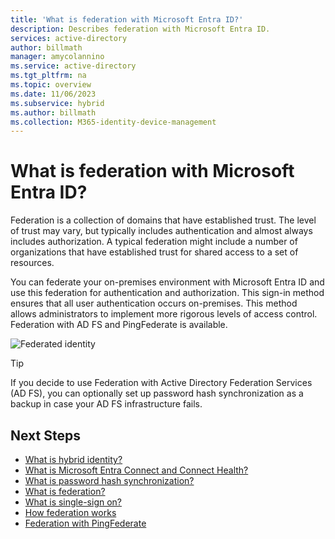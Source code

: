 ```yaml
---
title: 'What is federation with Microsoft Entra ID?'
description: Describes federation with Microsoft Entra ID.
services: active-directory
author: billmath
manager: amycolannino
ms.service: active-directory
ms.tgt_pltfrm: na
ms.topic: overview
ms.date: 11/06/2023
ms.subservice: hybrid
ms.author: billmath
ms.collection: M365-identity-device-management
---
```


# What is federation with Microsoft Entra ID?

Federation is a collection of domains that have established trust. The level of trust may vary, but typically includes authentication and almost always includes authorization. A typical federation might include a number of organizations that have established trust for shared access to a set of resources.

You can federate your on-premises environment with Microsoft Entra ID and use this federation for authentication and authorization.  This sign-in method ensures that all user authentication occurs on-premises.  This method allows administrators to implement more rigorous levels of access control. Federation with AD FS and PingFederate is available.

![Federated identity](~/identity/hybrid/media/whatis-hybrid-identity/federated-identity.png)


> [!TIP]
> If you decide to use Federation with Active Directory Federation Services (AD FS), you can optionally set up password hash synchronization as a backup in case your AD FS infrastructure fails.


## Next Steps

- [What is hybrid identity?](./../whatis-hybrid-identity.md)
- [What is Microsoft Entra Connect and Connect Health?](whatis-azure-ad-connect.md)
- [What is password hash synchronization?](whatis-phs.md)
- [What is federation?](whatis-fed.md)
- [What is single-sign on?](how-to-connect-sso.md)
- [How federation works](how-to-connect-fed-whatis.md)
- [Federation with PingFederate](how-to-connect-install-custom.md#configuring-federation-with-pingfederate)
